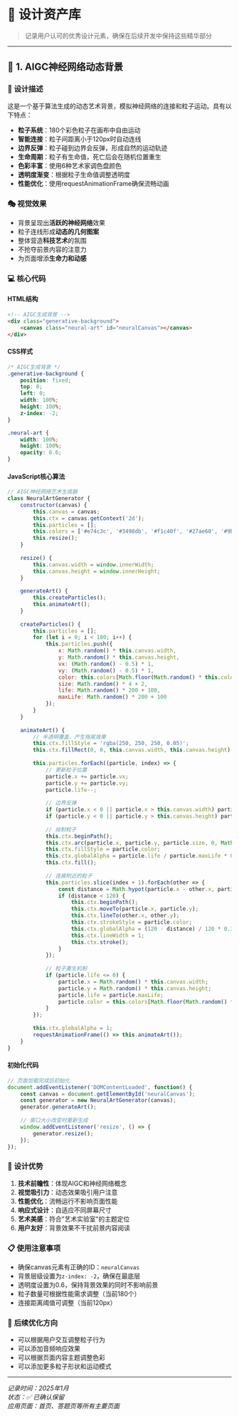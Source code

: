 # 🎨 设计资产库

> 记录用户认可的优秀设计元素，确保在后续开发中保持这些精华部分

---

## 🌟 **1. AIGC神经网络动态背景**

### 📝 **设计描述**
这是一个基于算法生成的动态艺术背景，模拟神经网络的连接和粒子运动。具有以下特点：
- **粒子系统**：180个彩色粒子在画布中自由运动
- **智能连接**：粒子间距离小于120px时自动连线
- **边界反弹**：粒子碰到边界会反弹，形成自然的运动轨迹
- **生命周期**：粒子有生命值，死亡后会在随机位置重生
- **色彩丰富**：使用6种艺术家调色盘颜色
- **透明度渐变**：根据粒子生命值调整透明度
- **性能优化**：使用requestAnimationFrame确保流畅动画

### 🎭 **视觉效果**
- 背景呈现出**活跃的神经网络**效果
- 粒子连线形成**动态的几何图案**
- 整体营造**科技艺术**的氛围
- 不抢夺前景内容的注意力
- 为页面增添**生命力和动感**

### 💻 **核心代码**

#### **HTML结构**
```html
<!-- AIGC生成背景 -->
<div class="generative-background">
    <canvas class="neural-art" id="neuralCanvas"></canvas>
</div>
```

#### **CSS样式**
```css
/* AIGC生成背景 */
.generative-background {
    position: fixed;
    top: 0;
    left: 0;
    width: 100%;
    height: 100%;
    z-index: -2;
}

.neural-art {
    width: 100%;
    height: 100%;
    opacity: 0.6;
}
```

#### **JavaScript核心算法**
```javascript
// AIGC神经网络艺术生成器
class NeuralArtGenerator {
    constructor(canvas) {
        this.canvas = canvas;
        this.ctx = canvas.getContext('2d');
        this.particles = [];
        this.colors = ['#e74c3c', '#3498db', '#f1c40f', '#27ae60', '#9b59b6', '#e67e22'];
        this.resize();
    }
    
    resize() {
        this.canvas.width = window.innerWidth;
        this.canvas.height = window.innerHeight;
    }
    
    generateArt() {
        this.createParticles();
        this.animateArt();
    }
    
    createParticles() {
        this.particles = [];
        for (let i = 0; i < 180; i++) {
            this.particles.push({
                x: Math.random() * this.canvas.width,
                y: Math.random() * this.canvas.height,
                vx: (Math.random() - 0.5) * 1,
                vy: (Math.random() - 0.5) * 1,
                color: this.colors[Math.floor(Math.random() * this.colors.length)],
                size: Math.random() * 4 + 2,
                life: Math.random() * 200 + 100,
                maxLife: Math.random() * 200 + 100
            });
        }
    }
    
    animateArt() {
        // 半透明覆盖，产生拖尾效果
        this.ctx.fillStyle = 'rgba(250, 250, 250, 0.05)';
        this.ctx.fillRect(0, 0, this.canvas.width, this.canvas.height);
        
        this.particles.forEach((particle, index) => {
            // 更新粒子位置
            particle.x += particle.vx;
            particle.y += particle.vy;
            particle.life--;
            
            // 边界反弹
            if (particle.x < 0 || particle.x > this.canvas.width) particle.vx *= -1;
            if (particle.y < 0 || particle.y > this.canvas.height) particle.vy *= -1;
            
            // 绘制粒子
            this.ctx.beginPath();
            this.ctx.arc(particle.x, particle.y, particle.size, 0, Math.PI * 2);
            this.ctx.fillStyle = particle.color;
            this.ctx.globalAlpha = particle.life / particle.maxLife * 0.8;
            this.ctx.fill();
            
            // 连接附近的粒子
            this.particles.slice(index + 1).forEach(other => {
                const distance = Math.hypot(particle.x - other.x, particle.y - other.y);
                if (distance < 120) {
                    this.ctx.beginPath();
                    this.ctx.moveTo(particle.x, particle.y);
                    this.ctx.lineTo(other.x, other.y);
                    this.ctx.strokeStyle = particle.color;
                    this.ctx.globalAlpha = (120 - distance) / 120 * 0.3;
                    this.ctx.lineWidth = 1;
                    this.ctx.stroke();
                }
            });
            
            // 粒子重生机制
            if (particle.life <= 0) {
                particle.x = Math.random() * this.canvas.width;
                particle.y = Math.random() * this.canvas.height;
                particle.life = particle.maxLife;
                particle.color = this.colors[Math.floor(Math.random() * this.colors.length)];
            }
        });
        
        this.ctx.globalAlpha = 1;
        requestAnimationFrame(() => this.animateArt());
    }
}
```

#### **初始化代码**
```javascript
// 页面加载完成后初始化
document.addEventListener('DOMContentLoaded', function() {
    const canvas = document.getElementById('neuralCanvas');
    const generator = new NeuralArtGenerator(canvas);
    generator.generateArt();
    
    // 窗口大小改变时重新生成
    window.addEventListener('resize', () => {
        generator.resize();
    });
});
```

### 🎯 **设计优势**
1. **技术前瞻性**：体现AIGC和神经网络概念
2. **视觉吸引力**：动态效果吸引用户注意
3. **性能优化**：流畅运行不影响页面性能
4. **响应式设计**：自适应不同屏幕尺寸
5. **艺术美感**：符合"艺术实验室"的主题定位
6. **用户友好**：背景效果不干扰前景内容阅读

### 📋 **使用注意事项**
- 确保canvas元素有正确的ID：`neuralCanvas`
- 背景层级设置为`z-index: -2`，确保在最底层
- 透明度设置为0.6，保持背景效果的同时不影响前景
- 粒子数量可根据性能需求调整（当前180个）
- 连接距离阈值可调整（当前120px）

### 🔄 **后续优化方向**
- 可以根据用户交互调整粒子行为
- 可以添加音频响应效果
- 可以根据页面内容主题调整色彩
- 可以添加更多粒子形状和运动模式

---

*记录时间：2025年1月*  
*状态：✅ 已确认保留*  
*应用页面：首页、答题页等所有主要页面*
